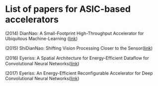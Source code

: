 
# List of papers for ASIC-based accelerators

(2014) DianNao: A Small-Footprint High-Throughput Accelerator for Ubiquitous Machine-Learning ([link](https://novel.ict.ac.cn/ychen/pdf/DianNao.pdf))

(2015) ShiDianNao: Shifting Vision Processing Closer to the Sensor([link](https://www.epfl.ch/labs/lap/wp-content/uploads/2018/05/DuJun15_ShiDianNaoShiftingVisionProcessingCloserToTheSensor_ISCA15.pdf))

(2016) Eyeriss: A Spatial Architecture for Energy-Efﬁcient Dataﬂow for Convolutional Neural Networks([link](https://www.eecg.utoronto.ca/~moshovos/000/lib/exe/fetch.php?media=wiki:aca2019:eyeriss-isca.pdf))

(2017) Eyeriss: An Energy-Efficient Reconfigurable Accelerator for Deep Convolutional Neural Networks([link](https://ieeexplore.ieee.org/document/7738524))
